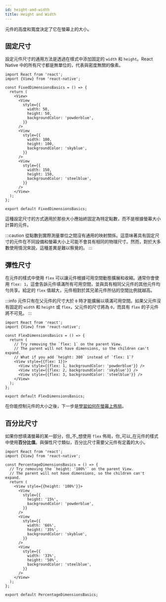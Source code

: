 ```yaml
---
id: height-and-width
title: Height and Width
---
```


元件的高度和寬度決定了它在螢幕上的大小。

## 固定尺寸

設定元件尺寸的通用方法是透過在樣式中添加固定的 `width` 和 `height`。React Native 中的所有尺寸都是無單位的，代表與密度無關的像素。

```SnackPlayer name=Height%20and%20Width
import React from 'react';
import {View} from 'react-native';

const FixedDimensionsBasics = () => {
  return (
    <View>
      <View
        style={{
          width: 50,
          height: 50,
          backgroundColor: 'powderblue',
        }}
      />
      <View
        style={{
          width: 100,
          height: 100,
          backgroundColor: 'skyblue',
        }}
      />
      <View
        style={{
          width: 150,
          height: 150,
          backgroundColor: 'steelblue',
        }}
      />
    </View>
  );
};

export default FixedDimensionsBasics;
```

這種設定尺寸的方式適用於那些大小應始終固定為特定點數，而不是根據螢幕大小計算的元件。

:::caution
從點數到實際測量單位之間沒有通用的映射關係。這意味著具有固定尺寸的元件在不同設備和螢幕大小上可能不會具有相同的物理尺寸。然而，對於大多數使用情況來說，這種差異是難以察覺的。
:::

## 彈性尺寸

在元件的樣式中使用 `flex` 可以讓元件根據可用空間動態擴展和收縮。通常你會使用 `flex: 1`，這會告訴元件填滿所有可用空間，並與具有相同父元件的其他元件均勻共享。給定的 `flex` 值越大，元件相對於其兄弟元件所佔的空間比例就越高。

:::info
元件只有在父元件的尺寸大於 `0` 時才能擴展以填滿可用空間。如果父元件沒有固定的 `width` 和 `height` 或 `flex`，父元件的尺寸將為 `0`，而具有 `flex` 的子元件將不可見。
:::

```SnackPlayer name=Flex%20Dimensions
import React from 'react';
import {View} from 'react-native';

const FlexDimensionsBasics = () => {
  return (
    // Try removing the `flex: 1` on the parent View.
    // The parent will not have dimensions, so the children can't expand.
    // What if you add `height: 300` instead of `flex: 1`?
    <View style={{flex: 1}}>
      <View style={{flex: 1, backgroundColor: 'powderblue'}} />
      <View style={{flex: 2, backgroundColor: 'skyblue'}} />
      <View style={{flex: 3, backgroundColor: 'steelblue'}} />
    </View>
  );
};

export default FlexDimensionsBasics;
```

在你能控制元件的大小之後，下一步是[學習如何在螢幕上佈局](flexbox.md)。

## 百分比尺寸

如果你想填滿螢幕的某一部分，但_不_想使用 `flex` 佈局，你_可以_在元件的樣式中使用**百分比值**。與彈性尺寸類似，百分比尺寸需要父元件有定義的大小。

```SnackPlayer name=Percentage%20Dimensions
import React from 'react';
import {View} from 'react-native';

const PercentageDimensionsBasics = () => {
  // Try removing the `height: '100%'` on the parent View.
  // The parent will not have dimensions, so the children can't expand.
  return (
    <View style={{height: '100%'}}>
      <View
        style={{
          height: '15%',
          backgroundColor: 'powderblue',
        }}
      />
      <View
        style={{
          width: '66%',
          height: '35%',
          backgroundColor: 'skyblue',
        }}
      />
      <View
        style={{
          width: '33%',
          height: '50%',
          backgroundColor: 'steelblue',
        }}
      />
    </View>
  );
};

export default PercentageDimensionsBasics;
```